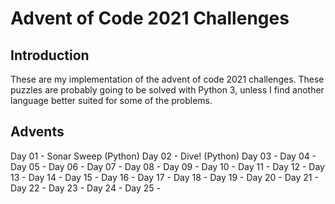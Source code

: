 # Advent of Code 2021 Challenges

## Introduction
These are my implementation of the advent of code 2021 challenges. These puzzles are probably going to be solved with Python 3, unless I find another language better suited for some of the problems.

## Advents
Day 01 - Sonar Sweep (Python)
Day 02 - Dive! (Python)
Day 03 -
Day 04 - 
Day 05 - 
Day 06 - 
Day 07 -
Day 08 -
Day 09 - 
Day 10 - 
Day 11 - 
Day 12 -
Day 13 - 
Day 14 - 
Day 15 -
Day 16 - 
Day 17 - 
Day 18 -
Day 19 - 
Day 20 - 
Day 21 -
Day 22 - 
Day 23 - 
Day 24 -
Day 25 - 